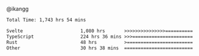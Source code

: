 @ikangg
<!--START_SECTION:waka-->

```txt
Total Time: 1,743 hrs 54 mins

Svelte                     1,080 hrs       >>>>>>>>>>>>>>>==========   60.86 %
TypeScript                 224 hrs 36 mins >>>======================   12.66 %
Rust                       48 hrs          >========================   02.71 %
Other                      30 hrs 38 mins  =========================   01.73 %
```

<!--END_SECTION:waka-->
